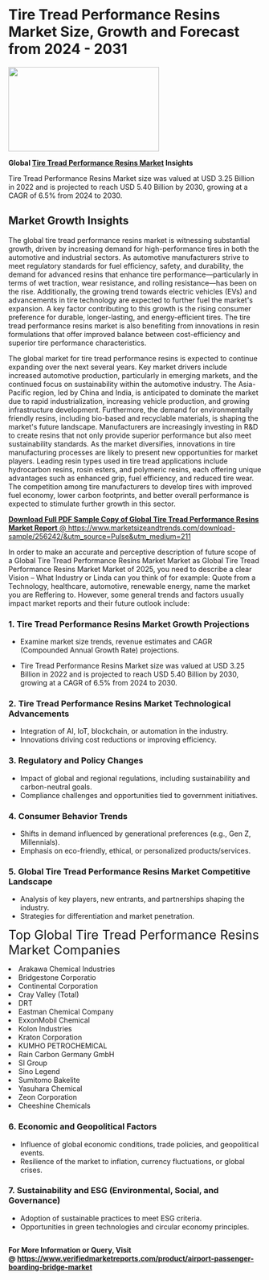 <H1>Tire Tread Performance Resins Market Size, Growth and Forecast from 2024 - 2031</H1><img class="aligncenter size-medium wp-image-584254" src="https://thirdeyenews.in/wp-content/uploads/2024/09/Global-Market-Research-300x168.jpeg" alt="" width="300" height="168" /><p><strong>Global&nbsp;<a href="https://www.marketsizeandtrends.com/download-sample/256242/&amp;utm_source=Pulse&amp;utm_medium=211">Tire Tread Performance Resins Market</a> Insights</strong></p><p>Tire Tread Performance Resins Market size was valued at USD 3.25 Billion in 2022 and is projected to reach USD 5.40 Billion by 2030, growing at a CAGR of 6.5% from 2024 to 2030.</p><p><h2>Market Growth Insights</h2> <p>The global tire tread performance resins market is witnessing substantial growth, driven by increasing demand for high-performance tires in both the automotive and industrial sectors. As automotive manufacturers strive to meet regulatory standards for fuel efficiency, safety, and durability, the demand for advanced resins that enhance tire performance—particularly in terms of wet traction, wear resistance, and rolling resistance—has been on the rise. Additionally, the growing trend towards electric vehicles (EVs) and advancements in tire technology are expected to further fuel the market's expansion. A key factor contributing to this growth is the rising consumer preference for durable, longer-lasting, and energy-efficient tires. The tire tread performance resins market is also benefiting from innovations in resin formulations that offer improved balance between cost-efficiency and superior tire performance characteristics.</p> <p><a href="#"></a></p> <p>The global market for tire tread performance resins is expected to continue expanding over the next several years. Key market drivers include increased automotive production, particularly in emerging markets, and the continued focus on sustainability within the automotive industry. The Asia-Pacific region, led by China and India, is anticipated to dominate the market due to rapid industrialization, increasing vehicle production, and growing infrastructure development. Furthermore, the demand for environmentally friendly resins, including bio-based and recyclable materials, is shaping the market's future landscape. Manufacturers are increasingly investing in R&D to create resins that not only provide superior performance but also meet sustainability standards. As the market diversifies, innovations in tire manufacturing processes are likely to present new opportunities for market players. Leading resin types used in tire tread applications include hydrocarbon resins, rosin esters, and polymeric resins, each offering unique advantages such as enhanced grip, fuel efficiency, and reduced tire wear. The competition among tire manufacturers to develop tires with improved fuel economy, lower carbon footprints, and better overall performance is expected to stimulate further growth in this sector.</p> <p><a href="#"></p><p><span class=""><strong>Download Full PDF Sample Copy of Global Tire Tread Performance Resins Market Report</strong> @ <a href="https://www.marketsizeandtrends.com/download-sample/256242/&amp;utm_source=Pulse&amp;utm_medium=211" target="_blank">https://www.marketsizeandtrends.com/download-sample/256242/&amp;utm_source=Pulse&amp;utm_medium=211</a></span></p><p>In order to make an accurate and perceptive description of future scope of a Global&nbsp;Tire Tread Performance Resins Market Market as Global&nbsp;Tire Tread Performance Resins Market Market of 2025, you need to describe a clear Vision &ndash; What Industry or Linda can you think of for example: Quote from a Technology, healthcare, automotive, renewable energy, name the market you are Reffering to. However, some general trends and factors usually impact market reports and their future outlook include:</p><h3>1.&nbsp;<strong>Tire Tread Performance Resins Market Growth Projections</strong></h3><ul><li>Examine market size trends, revenue estimates and CAGR (Compounded Annual Growth Rate) projections.</li><li><p>Tire Tread Performance Resins Market size was valued at USD 3.25 Billion in 2022 and is projected to reach USD 5.40 Billion by 2030, growing at a CAGR of 6.5% from 2024 to 2030.</p></li></ul><h3>2.&nbsp;<strong>Tire Tread Performance Resins Market Technological Advancements</strong></h3><ul><li>Integration of AI, IoT, blockchain, or automation in the industry.</li><li>Innovations driving cost reductions or improving efficiency.</li></ul><h3>3.&nbsp;<strong>Regulatory and Policy Changes</strong></h3><ul><li>Impact of global and regional regulations, including sustainability and carbon-neutral goals.</li><li>Compliance challenges and opportunities tied to government initiatives.</li></ul><h3>4.&nbsp;<strong>Consumer Behavior Trends</strong></h3><ul><li>Shifts in demand influenced by generational preferences (e.g., Gen Z, Millennials).</li><li>Emphasis on eco-friendly, ethical, or personalized products/services.</li></ul><h3>5.&nbsp;<strong>Global Tire Tread Performance Resins Market Competitive Landscape</strong></h3><ul><li>Analysis of key players, new entrants, and partnerships shaping the industry.</li><li>Strategies for differentiation and market penetration.</li></ul><p data-pm-slice="1 1 []"><span style="color: inherit; font-family: inherit; font-size: 25px;">Top Global Tire Tread Performance Resins Market Companies</span></p><div class="" data-test-id=""><p><li>Arakawa Chemical Industries</li><li> Bridgestone Corporatio</li><li> Continental Corporation</li><li> Cray Valley (Total)</li><li> DRT</li><li> Eastman Chemical Company</li><li> ExxonMobil Chemical</li><li> Kolon Industries</li><li> Kraton Corporation</li><li> KUMHO PETROCHEMICAL</li><li> Rain Carbon Germany GmbH</li><li> SI Group</li><li> Sino Legend</li><li> Sumitomo Bakelite</li><li> Yasuhara Chemical</li><li> Zeon Corporation</li><li> Cheeshine Chemicals</li></p></div><h3>6.&nbsp;<strong>Economic and Geopolitical Factors</strong></h3><ul><li>Influence of global economic conditions, trade policies, and geopolitical events.</li><li>Resilience of the market to inflation, currency fluctuations, or global crises.</li></ul><h3>7.&nbsp;<strong>Sustainability and ESG (Environmental, Social, and Governance)</strong></h3><ul><li>Adoption of sustainable practices to meet ESG criteria.</li><li>Opportunities in green technologies and circular economy principles.</li></ul><h2><strong style="font-size: 14px;">For More Information or Query, Visit @&nbsp;</strong><a style="background-color: #ffffff; font-size: 14px;" href="https://www.marketsizeandtrends.com/report/tire-tread-performance-resins-market/" target="_blank">https://www.verifiedmarketreports.com/product/airport-passenger-boarding-bridge-market</a></h2>
